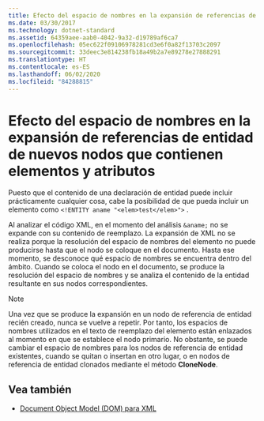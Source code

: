 ```yaml
---
title: Efecto del espacio de nombres en la expansión de referencias de entidad de nuevos nodos que contienen elementos y atributos
ms.date: 03/30/2017
ms.technology: dotnet-standard
ms.assetid: 64359aee-aab0-4042-9a32-d19789af6ca7
ms.openlocfilehash: 05ec622f09106978281cd3e6f0a82f13703c2097
ms.sourcegitcommit: 33deec3e814238fb18a49b2a7e89278e27888291
ms.translationtype: HT
ms.contentlocale: es-ES
ms.lasthandoff: 06/02/2020
ms.locfileid: "84288815"
---
```

# <a name="namespace-affect-on-entity-reference-expansion-for-new-nodes-containing-elements-and-attributes"></a>Efecto del espacio de nombres en la expansión de referencias de entidad de nuevos nodos que contienen elementos y atributos
Puesto que el contenido de una declaración de entidad puede incluir prácticamente cualquier cosa, cabe la posibilidad de que pueda incluir un elemento como `<!ENTITY aname "<elem>test</elem>">` .  
  
 Al analizar el código XML, en el momento del análisis `&aname;` no se expande con su contenido de reemplazo. La expansión de XML no se realiza porque la resolución del espacio de nombres del elemento no puede producirse hasta que el nodo se coloque en el documento. Hasta ese momento, se desconoce qué espacio de nombres se encuentra dentro del ámbito. Cuando se coloca el nodo en el documento, se produce la resolución del espacio de nombres y se analiza el contenido de la entidad resultante en sus nodos correspondientes.  
  
> [!NOTE]
> Una vez que se produce la expansión en un nodo de referencia de entidad recién creado, nunca se vuelve a repetir. Por tanto, los espacios de nombres utilizados en el texto de reemplazo del elemento están enlazados al momento en que se establece el nodo primario. No obstante, se puede cambiar el espacio de nombres para los nodos de referencia de entidad existentes, cuando se quitan o insertan en otro lugar, o en nodos de referencia de entidad clonados mediante el método **CloneNode**.  
  
## <a name="see-also"></a>Vea también

- [Document Object Model (DOM) para XML](xml-document-object-model-dom.md)
